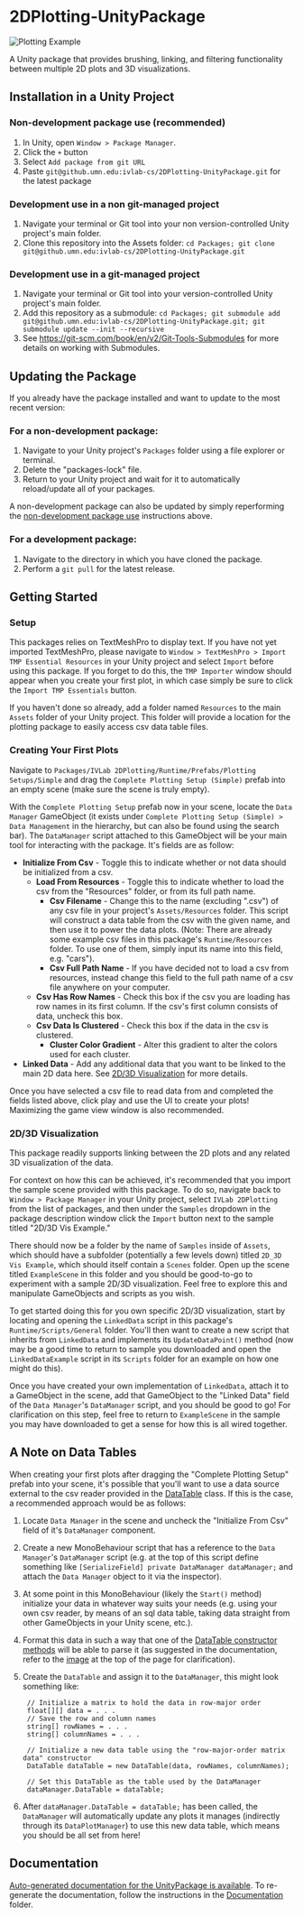 # 2DPlotting-UnityPackage

![Plotting Example](../media/PlottingExample.gif?raw=true)

A Unity package that provides brushing, linking, and filtering functionality between multiple 2D plots and 3D visualizations.

## Installation in a Unity Project

### Non-development package use (recommended)
1. In Unity, open `Window > Package Manager`. 
2. Click the ```+``` button
3. Select ```Add package from git URL```
4. Paste ```git@github.umn.edu:ivlab-cs/2DPlotting-UnityPackage.git``` for the latest package

### Development use in a non git-managed project
1. Navigate your terminal or Git tool into your non version-controlled Unity project's main folder. 
2. Clone this repository into the Assets folder: ```cd Packages; git clone git@github.umn.edu:ivlab-cs/2DPlotting-UnityPackage.git```

### Development use in a git-managed project
1. Navigate your terminal or Git tool into your version-controlled Unity project's main folder. 
2. Add this repository as a submodule: ```cd Packages; git submodule add git@github.umn.edu:ivlab-cs/2DPlotting-UnityPackage.git; git submodule update --init --recursive```
3. See https://git-scm.com/book/en/v2/Git-Tools-Submodules for more details on working with Submodules. 

## Updating the Package

If you already have the package installed and want to update to the most recent version:

### For a non-development package:
1. Navigate to your Unity project's `Packages` folder using a file explorer or terminal.
2. Delete the "packages-lock" file.
3. Return to your Unity project and wait for it to automatically reload/update all of your packages.

A non-development package can also be updated by simply reperforming the [non-development package use](#non-development-package-use-recommended) instructions above.

### For a development package:
1. Navigate to the directory in which you have cloned the package.
2. Perform a `git pull` for the latest release.

## Getting Started

### Setup

This packages relies on TextMeshPro to display text. If you have not yet imported TextMeshPro, please navigate to `Window > TextMeshPro > Import TMP Essential Resources` in your Unity project and select `Import` before using this package. If you forget to do this, the `TMP Importer` window should appear when you create your first plot, in which case simply be sure to click the `Import TMP Essentials` button.

If you haven't done so already, add a folder named `Resources` to the main `Assets` folder of your Unity project. This folder will provide a location for the plotting package to easily access csv data table files.

### Creating Your First Plots

Navigate to `Packages/IVLab 2DPlotting/Runtime/Prefabs/Plotting Setups/Simple` and drag the `Complete Plotting Setup (Simple)` prefab into an empty scene (make sure the scene is truly empty).

With the `Complete Plotting Setup` prefab now in your scene, locate the `Data Manager` GameObject (it exists under `Complete Plotting Setup (Simple) > Data Management` in the hierarchy, but can also be found using the search bar). The `DataManager` script attached to this GameObject will be your main tool for interacting with the package. It's fields are as follow:
- **Initialize From Csv** - Toggle this to indicate whether or not data should be initialized from a csv.
  - **Load From Resources** - Toggle this to indicate whether to load the csv from the "Resources" folder, or from its full path name.
    - **Csv Filename** - Change this to the name (excluding ".csv") of any csv file in your project's `Assets/Resources` folder. This script will construct a data table from the csv with the given name, and then use it to power the data plots. (Note: There are already some example csv files in this package's `Runtime/Resources` folder. To use one of them, simply input its name into this field, e.g. "cars").
    - **Csv Full Path Name** - If you have decided not to load a csv from resources, instead change this field to the full path name of a csv file anywhere on your computer.
  - **Csv Has Row Names** - Check this box if the csv you are loading has row names in its first column. If the csv's first column consists of data, uncheck this box.
  - **Csv Data Is Clustered** - Check this box if the data in the csv is clustered.
    - **Cluster Color Gradient** - Alter this gradient to alter the colors used for each cluster.
- **Linked Data** - Add any additional data that you want to be linked to the main 2D data here. See [2D/3D Visualization](#2d3d-visualization) for more details.

Once you have selected a csv file to read data from and completed the fields listed above, click play and use the UI to create your plots! Maximizing the game view window is also recommended.

### 2D/3D Visualization

This package readily supports linking between the 2D plots and any related 3D visualization of the data. 

For context on how this can be achieved, it's recommended that you import the sample scene provided with this package. To do so, navigate back to `Window > Package Manager` in your Unity project, select `IVLab 2DPlotting` from the list of packages, and then under the `Samples` dropdown in the package description window click the `Import` button next to the sample titled "2D/3D Vis Example." 

There should now be a folder by the name of `Samples` inside of `Assets`, which should have a subfolder (potentially a few levels down) titled `2D_3D Vis Example`, which should itself contain a `Scenes` folder. Open up the scene titled `ExampleScene` in this folder and you should be good-to-go to experiment with a sample 2D/3D visualization. Feel free to explore this and manipulate GameObjects and scripts as you wish.

To get started doing this for you own specific 2D/3D visualization, start by locating and opening the `LinkedData` script in this package's `Runtime/Scripts/General` folder. You'll then want to create a new script that inherits from `LinkedData` and implements its `UpdateDataPoint()` method (now may be a good time to return to sample you downloaded and open the `LinkedDataExample` script in its `Scripts` folder for an example on how one might do this). 

Once you have created your own implementation of `LinkedData`, attach it to a GameObject in the scene, add that GameObject to the "Linked Data" field of the `Data Manager`'s `DataManager` script, and you should be good to go! For clarification on this step, feel free to return to `ExampleScene` in the sample you may have downloaded to get a sense for how this is all wired together.

## A Note on Data Tables

When creating your first plots after dragging the "Complete Plotting Setup" prefab into your scene, it's possible that you'll want to use a data source external to the csv reader provided in the [DataTable](https://pages.github.umn.edu/ivlab-cs/2DPlotting-UnityPackage/api/IVLab.Plotting.DataTable.html) class. If this is the case, a recommended approach would be as follows:
1. Locate `Data Manager` in the scene and uncheck the "Initialize From Csv" field of it's `DataManager` component.
2. Create a new MonoBehaviour script that has a reference to the `Data Manager`'s `DataManager` script (e.g. at the top of this script define something like `[SerializeField] private DataManager dataManager;` and attach the `Data Manager` object to it via the inspector).
3. At some point in this MonoBehaviour (likely the `Start()` method) initialize your data in whatever way suits your needs (e.g. using your own csv reader, by means of an sql data table, taking data straight from other GameObjects in your Unity scene, etc.).
4. Format this data in such a way that one of the [DataTable constructor methods](https://pages.github.umn.edu/ivlab-cs/2DPlotting-UnityPackage/api/IVLab.Plotting.DataTable.html) will be able to parse it (as suggested in the documentation, refer to the [image](https://pages.github.umn.edu/ivlab-cs/2DPlotting-UnityPackage/api/IVLab.Plotting.DataTable.html) at the top of the page for clarification).
5. Create the `DataTable` and assign it to the `DataManager`, this might look something like:
        
        // Initialize a matrix to hold the data in row-major order
        float[][] data = . . .
        // Save the row and column names
        string[] rowNames = . . .
        string[] columnNames = . . .

        // Initialize a new data table using the "row-major-order matrix data" constructor
        DataTable dataTable = new DataTable(data, rowNames, columnNames);

        // Set this DataTable as the table used by the DataManager
        dataManager.DataTable = dataTable;
6. After `dataManager.DataTable = dataTable;` has been called, the `DataManager` will automatically update any plots it manages (indirectly through its `DataPlotManager`) to use this new data table, which means you should be all set from here!

## Documentation
[Auto-generated documentation for the UnityPackage is available](https://pages.github.umn.edu/ivlab-cs/2DPlotting-UnityPackage/api/IVLab.Plotting.html). To re-generate the documentation, follow the instructions in the [Documentation](https://github.umn.edu/ivlab-cs/2DPlotting-UnityPackage/tree/master/Documentation) folder.
